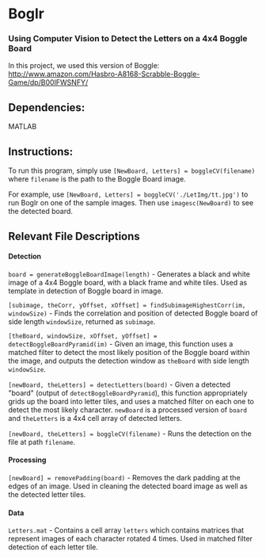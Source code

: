 # Boglr
### Using Computer Vision to Detect the Letters on a 4x4 Boggle Board

In this project, we used this version of Boggle: http://www.amazon.com/Hasbro-A8168-Scrabble-Boggle-Game/dp/B00IFWSNFY/

## Dependencies:
MATLAB

## Instructions:
To run this program, simply use `[NewBoard, Letters] = boggleCV(filename)` where `filename` is the path to the Boggle Board image.

For example, use `[NewBoard, Letters] = boggleCV('./LetImg/tt.jpg')` to run Boglr on one of the sample images.
Then use `imagesc(NewBoard)` to see the detected board.

## Relevant File Descriptions
#### Detection
`board = generateBoggleBoardImage(length)` - Generates a black and white image of a 4x4 Boggle board, with a black frame and white tiles. Used as template in detection of Boggle board in image.

`[subimage, theCorr, yOffset, xOffset] = findSubimageHighestCorr(im, windowSize)` - Finds the correlation and position of detected Boggle board of side length `windowSize`, returned as `subimage`. 

`[theBoard, windowSize, xOffset, yOffset] = detectBoggleBoardPyramid(im)` - Given an image, this function uses a matched filter to detect the most likely position of the Boggle board within the image, and outputs the detection window as `theBoard` with side length `windowSize`.

`[newBoard, theLetters] = detectLetters(board)` - Given a detected "board" (output of `detectBoggleBoardPyramid`), this function appropriately grids up the board into letter tiles, and uses a matched filter on each one to detect the most likely character. `newBoard` is a processed version of `board` and `theLetters` is a 4x4 cell array of detected letters.

`[newBoard, theLetters] = boggleCV(filename)` - Runs the detection on the file at path `filename`.	

#### Processing
`[newBoard] = removePadding(board)` - Removes the dark padding at the edges of an image. Used in cleaning the detected board image as well as the detected letter tiles.

#### Data
`Letters.mat` - Contains a cell array `letters` which contains matrices that represent images of each character rotated 4 times. Used in matched filter detection of each letter tile.


